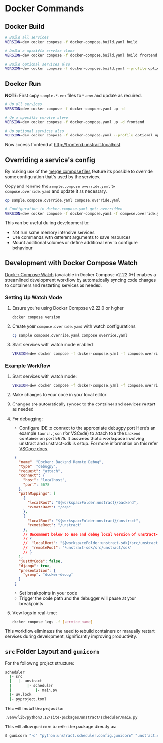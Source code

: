 # Docker Commands

## Docker Build

```bash
# Build all services
VERSION=dev docker compose -f docker-compose.build.yaml build

# Build a specific service alone
VERSION=dev docker compose -f docker-compose.build.yaml build frontend

# Build optional services also
VERSION=dev docker compose -f docker-compose.build.yaml --profile optional build
```

## Docker Run

**NOTE**: First copy `sample.*.env` files to `*.env` and update as required.

```bash
# Up all services
VERSION=dev docker compose -f docker-compose.yaml up -d

# Up a specific service alone
VERSION=dev docker compose -f docker-compose.yaml up -d frontend

# Up optional services also
VERSION=dev docker compose -f docker-compose.yaml --profile optional up -d
```

Now access frontend at http://frontend.unstract.localhost

## Overriding a service's config

By making use of the [merge compose files](https://docs.docker.com/compose/how-tos/multiple-compose-files/merge/) feature its possible to override some configuration that's used by the services.

Copy and rename the `sample.compose.override.yaml` to `compose.override.yaml` and update it as necessary.

```bash
cp sample.compose.override.yaml compose.override.yaml

# Configuration in docker-compose.yaml gets overridden
VERSION=dev docker compose -f docker-compose.yaml -f compose.override.yaml up -d
```

This can be useful during development to:

- Not run some memory intensive services
- Use commands with different arguments to save resources
- Mount additional volumes or define additional env to configure behaviour

## Development with Docker Compose Watch

[Docker Compose Watch](https://docs.docker.com/compose/how-tos/file-watch/) (available in Docker Compose v2.22.0+) enables a streamlined development workflow by automatically syncing code changes to containers and restarting services as needed.

### Setting Up Watch Mode

1. Ensure you're using Docker Compose v2.22.0 or higher

   ```bash
   docker compose version
   ```

2. Create your `compose.override.yaml` with watch configurations

   ```bash
   cp sample.compose.override.yaml compose.override.yaml
   ```

3. Start services with watch mode enabled

   ```bash
   VERSION=dev docker compose -f docker-compose.yaml -f compose.override.yaml watch
   ```

### Example Workflow

1. Start services with watch mode:

   ```bash
   VERSION=dev docker compose -f docker-compose.yaml -f compose.override.yaml watch
   ```

1. Make changes to your code in your local editor
1. Changes are automatically synced to the container and services restart as needed
1. For debugging:
   - Configure IDE to connect to the appropriate debugpy port
   Here's an example `launch.json` (for VSCode) to attach to a the `backend` container on port 5678.
   It assumes that a workspace involving unstract and unstract-sdk is setup.
   For more information on this refer [VSCode docs](https://code.visualstudio.com/docs/devcontainers/attach-container#_attach-to-a-docker-container).

   ```json
    {
      "name": "Docker: Backend Remote Debug",
      "type": "debugpy",
      "request": "attach",
      "connect": {
        "host": "localhost",
        "port": 5678
      },
      "pathMappings": [
        {
          "localRoot": "${workspaceFolder:unstract}/backend",
          "remoteRoot": "/app"
        },
        {
          "localRoot": "${workspaceFolder:unstract}/unstract",
          "remoteRoot": "/unstract"
        },
        // Uncomment below to use and debug local version of unstract-sdk
        // {
        // 	"localRoot": "${workspaceFolder:unstract-sdk}/src/unstract/sdk",
        // 	"remoteRoot": "/unstract-sdk/src/unstract/sdk"
        // },
      ],
      "justMyCode": false,
      "django": true,
      "presentation": {
        "group": "docker-debug"
      }
    }
   ```

   - Set breakpoints in your code
   - Trigger the code path and the debugger will pause at your breakpoints

1. View logs in real-time:

   ```bash
   docker compose logs -f [service_name]
   ```

This workflow eliminates the need to rebuild containers or manually restart services during development, significantly improving productivity.

## `src` Folder Layout and `gunicorn`

For the following project structure:

```bash
scheduler
  |- src
  |   |- unstract
  |       |- scheduler
  |           |- main.py
  |- uv.lock
  |- pyproject.toml
```

This will install the project to:

```bash
.venv/lib/python3.12/site-packages/unstract/scheduler/main.py
```

This will allow `gunicorn` to refer the package directly as:

```bash
$ gunicorn "-c" "python:unstract.scheduler.config.gunicorn" "unstract.scheduler.main:app"
```
